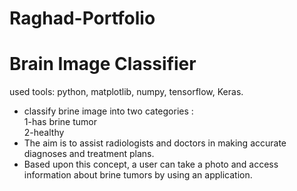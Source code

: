 # Raghad-Portfolio
# Brain Image Classifier
 used tools: python, matplotlib, numpy, tensorflow, Keras.
 - classify brine image into two categories :         
     1-has brine tumor                   
     2-healthy
 - The aim is to assist radiologists and doctors in making accurate diagnoses and treatment plans.
 - Based upon this concept, a user can take a photo and access information about brine tumors by using an application.
